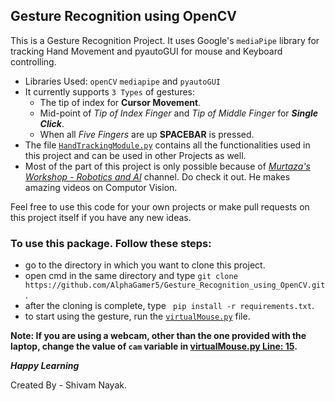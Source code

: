 ## Gesture Recognition using OpenCV

This is a Gesture Recognition Project. It uses Google's `mediaPipe` library for tracking Hand Movement and pyautoGUI for mouse and Keyboard controlling.

- Libraries Used:  `openCV` `mediapipe` and `pyautoGUI`
- It currently supports `3 Types` of gestures:
  * The tip of index for **Cursor Movement**.
  * Mid-point of *Tip of Index Finger* and *Tip of Middle Finger* for ***Single Click***.
  * When all *Five Fingers* are up **SPACEBAR** is pressed.
- The file [`HandTrackingModule.py`](./HandTrackingModule.py) contains all the functionalities used in this project and can be used in other Projects as well.
- Most of the part of this project is only possible because of [*Murtaza's Workshop - Robotics and AI*](https://www.youtube.com/c/MurtazasWorkshopRoboticsandAI) channel. Do check it out. He makes amazing videos on Computor Vision.


Feel free to use this code for your own projects or make pull requests on this project itself if you have any new ideas.

### To use this package. Follow these steps:
  - go to the directory in which you want to clone this project.
  - open cmd in the same directory and type ```git clone https://github.com/AlphaGamer5/Gesture_Recognition_using_OpenCV.git```.
  - after the cloning is complete, type ``` pip install -r requirements.txt```.
  - to start using the gesture, run the [```virtualMouse.py```](./virtualMouse.py) file.

**Note: If you are using a webcam, other than the one provided with the laptop, change the value of `cam` variable in [virtualMouse.py Line: 15](./virtualMouse.py).**

***Happy Learning***

Created By - Shivam Nayak. 
